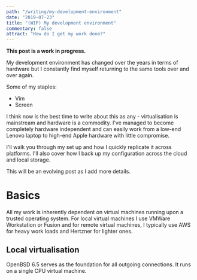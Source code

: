 ```yaml
---
path: "/writing/my-development-environment"
date: "2019-07-23"
title: "(WIP) My development environment"
commentary: false
attract: "How do I get my work done?"
---
```

**This post is a work in progress.**

My development environment has changed over the years in terms of hardware but I
constantly find myself returning to the same tools over and over again.

Some of my staples:
* Vim
* Screen

I think now is the best time to write about this as any - virtualisation is
mainstream and hardware is a commodity.  I've managed to become completely
hardware independent and can easily work from a low-end Lenovo laptop to
high-end Apple hardware with little compromise.

I'll walk you through my set up and how I quickly replicate it across platforms.
I'll also cover how I back up my configuration across the cloud and local
storage.

This will be an evolving post as I add more details.

# Basics
All my work is inherently dependent on virtual machines running upon a trusted
operating system.  For local virtual machines I use VMWare Workstation or Fusion
and for remote virtual machines, I typically use AWS for heavy work loads and
Hertzner for lighter ones.

## Local virtualisation
OpenBSD 6.5 serves as the foundation for all outgoing connections.  It runs on a
single CPU virtual machine.


